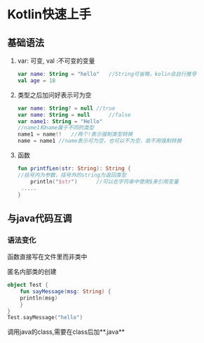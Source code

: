 # Kotlin快速上手

## 基础语法

1. var: 可变, val :不可变的变量

   ```kotlin
   var name: String = "hello"	//String可省略，kolin会自行推导
   val age = 18
   ```

   

2. 类型之后加问好表示可为空

   ```kotlin
   var name: String? = null	//true
   var name: String = null		//false
   var name1: String = "Hello"
   //name1和name属于不同的类型
   name1 = name!!	//两个!表示强制类型转换
   name = name1	//name表示可为空，也可以不为空，故不用强制转换
   ```

3. 函数

   ```kotlin
   fun printfLen(str: String): String {
   //括号内为参数，括号外的string为返回类型
       println("$str")		//可以在字符串中使用$来引用变量
   	.....
   }
   ```

## 与java代码互调

### 语法变化

函数直接写在文件里而非类中

匿名内部类的创建

```kotlin
object Test {
	fun sayMessage(msg: String) {
	println(msg)
	}
}
Test.sayMessage("hello")
```

调用java的class,需要在class后加**.java**

